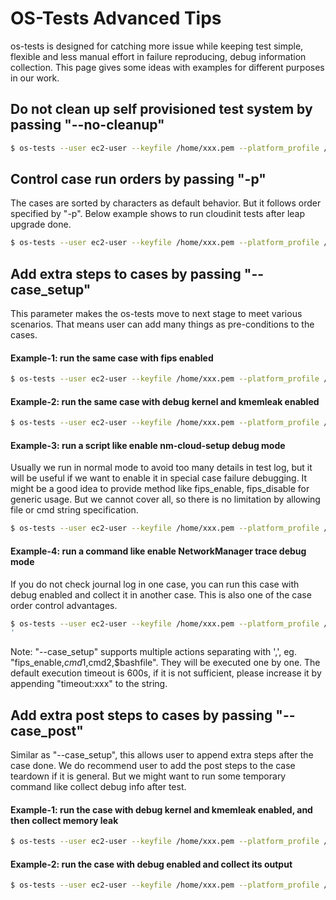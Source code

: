 # OS-Tests Advanced Tips

os-tests is designed for catching more issue while keeping test simple, flexible and less manual effort in failure reproducing, debug information collection. This page gives some ideas with examples for different purposes in our work.

## Do not clean up self provisioned test system by passing "--no-cleanup"

```bash
$ os-tests --user ec2-user --keyfile /home/xxx.pem --platform_profile /home/aws.yaml -p test_check_journalctl_fail --no-cleanup
```

## Control case run orders by passing "-p"

The cases are sorted by characters as default behavior. But it follows order specified by "-p".
Below example shows to run cloudinit tests after leap upgrade done.
```bash
$ os-tests --user ec2-user --keyfile /home/xxx.pem --platform_profile /home/aws.yaml -p test_leapp_upgrade_rhui,cloudinit
```

## Add extra steps to cases by passing "--case_setup"

This parameter makes the os-tests move to next stage to meet various scenarios. That means user can add many things as pre-conditions to the cases.
#### Example-1: run the same case with fips enabled
```bash
$ os-tests --user ec2-user --keyfile /home/xxx.pem --platform_profile /home/aws.yaml -p ltp  --case_setup fips_enable
```

#### Example-2: run the same case with debug kernel and kmemleak enabled
```bash
$ os-tests --user ec2-user --keyfile /home/xxx.pem --platform_profile /home/aws.yaml -p ltp  --case_setup debugkernel_enable
```

#### Example-3: run a script like enable nm-cloud-setup debug mode

Usually we run in normal mode to avoid too many details in test log, but it will be useful if we want to enable it in special case failure debugging.
It might be a good idea to provide method like fips_enable, fips_disable for generic usage. But we cannot cover all, so there is no limitation by allowing file or cmd string specification.
```bash
$ os-tests --user ec2-user --keyfile /home/xxx.pem --platform_profile /home/aws.yaml -p test_second_ip_hotplug  --case_setup /usr/local/lib/python3.6/site-packages/os_tests/utils/debug_nm_cloud_setup.sh
```

#### Example-4: run a command like enable NetworkManager trace debug mode

If you do not check journal log in one case, you can run this case with debug enabled and collect it in another case. This is also one of the case order control advantages. 
```bash
$ os-tests --user ec2-user --keyfile /home/xxx.pem --platform_profile /home/aws.yaml -p test_network_device_hotplug,test_check_journalctl_fail  --case_setup 'sudo nmcli general logging level TRACE domains ALL
'
```

Note: "--case_setup" supports multiple actions separating with ',', eg. "fips_enable,$cmd1,$cmd2,$bashfile". They will be executed one by one.
The default execution timeout is 600s, if it is not sufficient, please increase it by appending "timeout:xxx" to the string.

## Add extra post steps to cases by passing "--case_post"

Similar as "--case_setup", this allows user to append extra steps after the case done. We do recommend user to add the post steps to the case teardown if it is general. But we might want to run some temporary command like collect debug info after test.

#### Example-1: run the case with debug kernel and kmemleak enabled, and then collect memory leak
```bash
$ os-tests --user ec2-user --keyfile /home/xxx.pem --platform_profile /home/aws.yaml -p ltp --case_setup debugkernel_enable --case_post collect_kmemleak
```

#### Example-2: run the case with debug enabled and collect its output
```bash
$ os-tests --user ec2-user --keyfile /home/xxx.pem --platform_profile /home/aws.yaml -p test_network_device_hotplug  --case_setup 'sudo nmcli general logging level TRACE domains ALL' --case_post "journalctl -u NetworkManager"
```